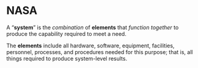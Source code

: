 # NASA

A “**system**” is the _combination_ of **elements** that _function together_ to produce the capability required to meet a need.

The **elements** include all hardware, software, equipment, facilities, personnel, processes, and procedures needed for this purpose; that is, all things required to produce system-level results.